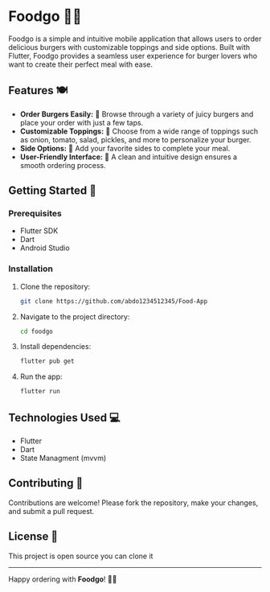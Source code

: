 # Foodgo 🍔📱

Foodgo is a simple and intuitive mobile application that allows users to order delicious burgers with customizable toppings and side options. Built with Flutter, Foodgo provides a seamless user experience for burger lovers who want to create their perfect meal with ease.

## Features 🍽️

- **Order Burgers Easily:** 📲 Browse through a variety of juicy burgers and place your order with just a few taps.
- **Customizable Toppings:** 🥗 Choose from a wide range of toppings such as onion, tomato, salad, pickles, and more to personalize your burger.
- **Side Options:** 🍟 Add your favorite sides to complete your meal.
- **User-Friendly Interface:** 🎯 A clean and intuitive design ensures a smooth ordering process.

## Getting Started 🚀

### Prerequisites
- Flutter SDK
- Dart
- Android Studio 

### Installation
1. Clone the repository:
   ```bash
   git clone https://github.com/abdo1234512345/Food-App
   ```
2. Navigate to the project directory:
   ```bash
   cd foodgo
   ```
3. Install dependencies:
   ```bash
   flutter pub get
   ```
4. Run the app:
   ```bash
   flutter run
   ```

## Technologies Used 💻
- Flutter
- Dart
- State Managment (mvvm)

## Contributing 🤝
Contributions are welcome! Please fork the repository, make your changes, and submit a pull request.

## License 📄
This project is open source you can clone it

---

Happy ordering with **Foodgo**! 🍔🎉

